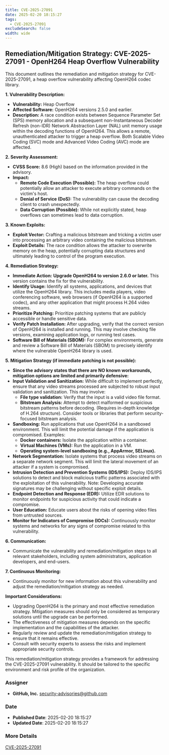 ```yaml
---
title: CVE-2025-27091
date: 2025-02-20 18:15:27
tags:
  - CVE-2025-27091
excludeSearch: false
width: wide
---
```


## Remediation/Mitigation Strategy: CVE-2025-27091 - OpenH264 Heap Overflow Vulnerability

This document outlines the remediation and mitigation strategy for CVE-2025-27091, a heap overflow vulnerability affecting OpenH264 codec library.

**1. Vulnerability Description:**

*   **Vulnerability:** Heap Overflow
*   **Affected Software:** OpenH264 versions 2.5.0 and earlier.
*   **Description:** A race condition exists between Sequence Parameter Set (SPS) memory allocation and a subsequent non-Instantaneous Decoder Refresh (non-IDR) Network Abstraction Layer (NAL) unit memory usage within the decoding functions of OpenH264. This allows a remote, unauthenticated attacker to trigger a heap overflow. Both Scalable Video Coding (SVC) mode and Advanced Video Coding (AVC) mode are affected.

**2. Severity Assessment:**

*   **CVSS Score:** 8.6 (High) based on the information provided in the advisory.
*   **Impact:**
    *   **Remote Code Execution (Possible):**  The heap overflow could potentially allow an attacker to execute arbitrary commands on the victim's host.
    *   **Denial of Service (DoS):** The vulnerability can cause the decoding client to crash unexpectedly.
    *   **Data Corruption (Possible):**  While not explicitly stated, heap overflows can sometimes lead to data corruption.

**3. Known Exploits:**

*   **Exploit Vector:** Crafting a malicious bitstream and tricking a victim user into processing an arbitrary video containing the malicious bitstream.
*   **Exploit Details:** The race condition allows the attacker to overwrite memory on the heap, potentially corrupting data structures and ultimately leading to control of the program execution.

**4. Remediation Strategy:**

*   **Immediate Action:** **Upgrade OpenH264 to version 2.6.0 or later.** This version contains the fix for the vulnerability.
*   **Identify Usage:** Identify all systems, applications, and devices that utilize the OpenH264 library. This includes media players, video conferencing software, web browsers (if OpenH264 is a supported codec), and any other application that might process H.264 video streams.
*   **Prioritize Patching:** Prioritize patching systems that are publicly accessible or handle sensitive data.
*   **Verify Patch Installation:** After upgrading, verify that the correct version of OpenH264 is installed and running. This may involve checking file versions, examining application logs, or running test cases.
*   **Software Bill of Materials (SBOM):**  For complex environments, generate and review a Software Bill of Materials (SBOM) to precisely identify where the vulnerable OpenH264 library is used.

**5. Mitigation Strategy (if immediate patching is not possible):**

*   **Since the advisory states that there are NO known workarounds, mitigation options are limited and primarily defensive:**
*   **Input Validation and Sanitization:** While difficult to implement perfectly, ensure that any video streams processed are subjected to robust input validation and sanitization. This may involve:
    *   **File type validation:**  Verify that the input is a valid video file format.
    *   **Bitstream Analysis:**  Attempt to detect malformed or suspicious bitstream patterns before decoding.  (Requires in-depth knowledge of H.264 structure).  Consider tools or libraries that perform security-focused bitstream analysis.
*   **Sandboxing:** Run applications that use OpenH264 in a sandboxed environment. This will limit the potential damage if the application is compromised.  Examples:
    *   **Docker containers:** Isolate the application within a container.
    *   **Virtual Machines (VMs):** Run the application in a VM.
    *   **Operating system-level sandboxing (e.g., AppArmor, SELinux).**
*   **Network Segmentation:**  Isolate systems that process video streams on a separate network segment. This will limit the lateral movement of an attacker if a system is compromised.
*   **Intrusion Detection and Prevention Systems (IDS/IPS):**  Deploy IDS/IPS solutions to detect and block malicious traffic patterns associated with the exploitation of this vulnerability.  Note:  Developing accurate signatures may be challenging without specific exploit details.
*   **Endpoint Detection and Response (EDR):**  Utilize EDR solutions to monitor endpoints for suspicious activity that could indicate a compromise.
*   **User Education:** Educate users about the risks of opening video files from untrusted sources.
*   **Monitor for Indicators of Compromise (IOCs):** Continuously monitor systems and networks for any signs of compromise related to this vulnerability.

**6. Communication:**

*   Communicate the vulnerability and remediation/mitigation steps to all relevant stakeholders, including system administrators, application developers, and end-users.

**7. Continuous Monitoring:**

*   Continuously monitor for new information about this vulnerability and adjust the remediation/mitigation strategy as needed.

**Important Considerations:**

*   Upgrading OpenH264 is the primary and most effective remediation strategy. Mitigation measures should only be considered as temporary solutions until the upgrade can be performed.
*   The effectiveness of mitigation measures depends on the specific implementation and the capabilities of the attacker.
*   Regularly review and update the remediation/mitigation strategy to ensure that it remains effective.
*   Consult with security experts to assess the risks and implement appropriate security controls.

This remediation/mitigation strategy provides a framework for addressing the CVE-2025-27091 vulnerability.  It should be tailored to the specific environment and risk profile of the organization.

### Assigner
- **GitHub, Inc.** <security-advisories@github.com>

### Date
- **Published Date**: 2025-02-20 18:15:27
- **Updated Date**: 2025-02-20 18:15:27

### More Details
[CVE-2025-27091](https://www.cvedetails.com/cve/CVE-2025-27091)